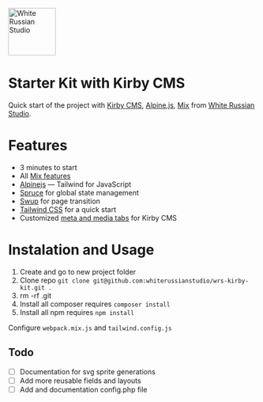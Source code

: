 <a href="https://whiterussian.studio/"><img src="https://github.com/whiterussianstudio/wrs-kirby-kit/blob/master/assets/static/icons/192x192.png" alt="White Russian Studio" width="96"></a>

Starter Kit with Kirby CMS
===============================================

Quick start of the project with [Kirby CMS](https://getkirby.com/), [Alpine.js](https://github.com/alpinejs/alpine), [Mix](https://laravel-mix.com/) from [White Russian Studio](https://whiterussian.studio/).

# Features
  * 3 minutes to start
  * All [Mix features](https://laravel-mix.com/docs/master/installation)
  * [Alpinejs](https://github.com/alpinejs/alpine) — Tailwind for JavaScript
  * [Spruce](https://github.com/ryangjchandler/spruce) for global state management
  * [Swup](https://github.com/swup/swup) for page transition
  * [Tailwind CSS](https://tailwindcss.com) for a quick start
  * Customized [meta and media tabs](https://getkirby.com/docs/guide/blueprints/tabs) for Kirby CMS

# Instalation and Usage

1. Create and go to new project folder
2. Clone repo `git clone git@github.com:whiterussianstudio/wrs-kirby-kit.git .`
3. rm -rf .git
3. Install all composer requires `composer install`
4. Install all npm requires `npm install`

Configure `webpack.mix.js` and `tailwind.config.js`


## Todo

- [ ] Documentation for svg sprite generations
- [ ] Add more reusable fields and layouts
- [ ] Add and documentation config.php file
